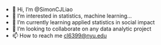- 👋 Hi, I’m @SimonCJLiao
- 👀 I’m interested in statistics, machine learning...
- 🌱 I’m currently learning applied statistics in social impact
- 💞️ I’m looking to collaborate on any data analytic project
- 📫 How to reach me cl6399@nyu.edu

<!---
SimonCJLiao/SimonCJLiao is a ✨ special ✨ repository because its `README.md` (this file) appears on your GitHub profile.
You can click the Preview link to take a look at your changes.
--->
